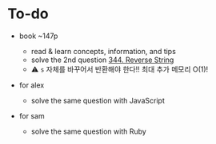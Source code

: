 # To-do
- book ~147p
    - read & learn concepts, information, and tips
    - solve the 2nd question [344. Reverse String](https://leetcode.com/problems/reverse-string/)
    - ⚠️ `s` 자체를 바꾸어서 반환해야 한다!! 최대 추가 메모리 O(1)!

- for alex
    - solve the same question with JavaScript
- for sam
    - solve the same question with Ruby
